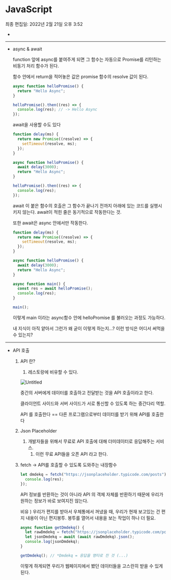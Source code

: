 # JavaScript

최종 편집일: 2022년 2월 21일 오후 3:52

- 

---

- async & await
    
    function 앞에 async를 붙여주게 되면 그 함수는 자동으로 Promise를 리턴하는 비동기 처리 함수가 된다.
    
    함수 안에서 return을 적어놓은 값은 promise 함수의 resolve 값이 된다.
    
    ```jsx
    async function helloPromise() {
      return "Hello Async";
    }
    
    helloPromise().then((res) => {
      console.log(res); // -> Hello Async
    });
    ```
    
    await을 사용할 수도 있다
    
    ```jsx
    function delay(ms) {
      return new Promise((resolve) => {
        setTimeout(resolve, ms);
      });
    }
    
    async function helloPromise() {
      await delay(3000);
      return "Hello Async";
    }
    
    helloPromise().then((res) => {
      console.log(res);
    });
    ```
    
    await 이 붙은 함수의 호출은 그 함수가 끝나기 전까지 아래에 있는 코드를 실행시키지 않는다. await이 적힌 줄은 동기적으로 작동한다는 것. 
    
    또한 await은 async 안에서만 작동한다.
    
    ```jsx
    function delay(ms) {
      return new Promise((resolve) => {
        setTimeout(resolve, ms);
      });
    }
    
    async function helloPromise() {
      await delay(3000);
      return "Hello Async";
    }
    
    async function main() {
      const res = await helloPromise();
      console.log(res);
    }
    
    main();
    ```
    
    이렇게 main 이라는 async함수 안에 helloPromise 를 불러오는 과정도 가능하다.
    
    내 지식이 아직 얕아서 그런가 왜 굳이 이렇게 하는지...? 이런 방식은 어디서 써먹을 수 있는지?
    

---

- API 호출
    1. API 란?
        1. 레스토랑에 비유할 수 있다.
        
        ![Untitled](JavaScript%207ccd6/Untitled.png)
        
        중간의 서버에게 데이터를 호출하고 전달받는 것을 API 호출이라고 한다.
        
        클라이언트 사이드와 서버 사이드가 서로 통신할 수 있도록 하는 중간다리 역할.
        
        API 를 호출한다 == 다른 프로그램으로부터 데이터를 받기 위해 API를 호출한다
        
    2. Json Placeholder
        1. 개발자들을 위해서 무료로 API 호출에 대해 더미데이터로 응답해주는 서비스.
            1. 이런 무료 API들을 오픈 API 라고 한다. 
        
    3. fetch → API를 호출할 수 있도록 도와주는 내장함수
        
        ```jsx
        let dmdekq = fetch("https://jsonplaceholder.typicode.com/posts").then((res) => {
          console.log(res);
        });
        ```
        
        API 정보를 반환하는 것이 아니라 API 의 객체 자체를 반환하기 때문에 우리가 원하는 정보가 바로 보여지진 않는다. 
        
        비유 ) 우리가 편지를 받아서 우체통에서 꺼냈을 때, 우리가 현재 보고있는 건 편지 내용이 아닌 편지봉투. 봉투를 열어서 내용을 보는 작업이 하나 더 필요.
        
        ```jsx
        async function getDmdekq() {
          let rawDmdekq = fetch("https://jsonplaceholder.typicode.com/posts");
          let jsonDmdekq = await (await rawDmdekq).json();
          console.log(jsonDmdekq);
        }
        
        getDmdekq(); // *Dmdekq = 응답을 영타로 친 것 (...)
        ```
        
        이렇게 하게되면 우리가 웹페이지에서 봤던 데이터들을 고스란히 받을 수 있게된다.